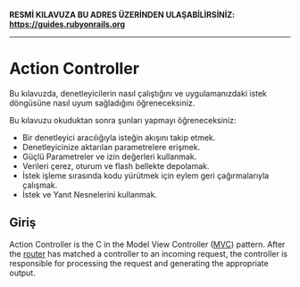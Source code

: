 **RESMİ KILAVUZA BU ADRES ÜZERİNDEN ULAŞABİLİRSİNİZ: <https://guides.rubyonrails.org>**

--------------------------------------------------------------------------------

Action Controller
=====================

Bu kılavuzda, denetleyicilerin nasıl çalıştığını ve uygulamanızdaki istek döngüsüne nasıl uyum sağladığını öğreneceksiniz.

Bu kılavuzu okuduktan sonra şunları yapmayı öğreneceksiniz:

* Bir denetleyici aracılığıyla isteğin akışını takip etmek.
* Denetleyicinize aktarılan parametrelere erişmek.
* Güçlü Parametreler ve izin değerleri kullanmak.
* Verileri çerez, oturum ve flash bellekte depolamak.
* İstek işleme sırasında kodu yürütmek için eylem geri çağırmalarıyla çalışmak.
* İstek ve Yanıt Nesnelerini kullanmak.

Giriş
------------

Action Controller is the C in the Model View Controller
([MVC](https://en.wikipedia.org/wiki/Model%E2%80%93view%E2%80%93controller))
pattern. After the [router](routing.html) has matched a controller to an
incoming request, the controller is responsible for processing the request and
generating the appropriate output.